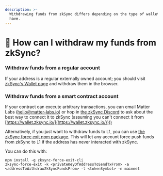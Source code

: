 ```yaml
---
description: >-
  Withdrawing funds from zkSync differs depending on the type of wallet you
  have.
---
```


# 🏧 How can I withdraw my funds from zkSync?

### Withdraw funds from a regular account

If your address is a regular externally owned account; you should visit [zkSync's Wallet page](https://wallet.zksync.io/) and withdraw them in the browser.

### Withdraw funds from a smart contract account

If your contract can execute arbitrary transactions, you can email Matter Labs ([hello@matter-labs.io](mailto:hello@matter-labs.io)) or hop in [the zkSync Discord](https://discord.com/invite/px2aR7w) to ask about the best way to connect it to zkSync (assuming you can't connect it from [https://wallet.zksync.io/](https://wallet.zksync.io/\)))

Alternatively, if you just want to withdraw funds to L1, you can use [the zkSync force exit npm package](https://www.npmjs.com/package/zksync-force-exit-cli). This will let any account force push funds from zkSync to L1 if the address has never interacted with zkSync.

You can do this with:

```
npm install -g zksync-force-exit-cli
zksync-force-exit -k <privateKeyOfAddressToSendTxFrom> -a 
<addressToWithdrawZkSyncFundsFrom> -t <tokenSymbol> -n mainnet
```

